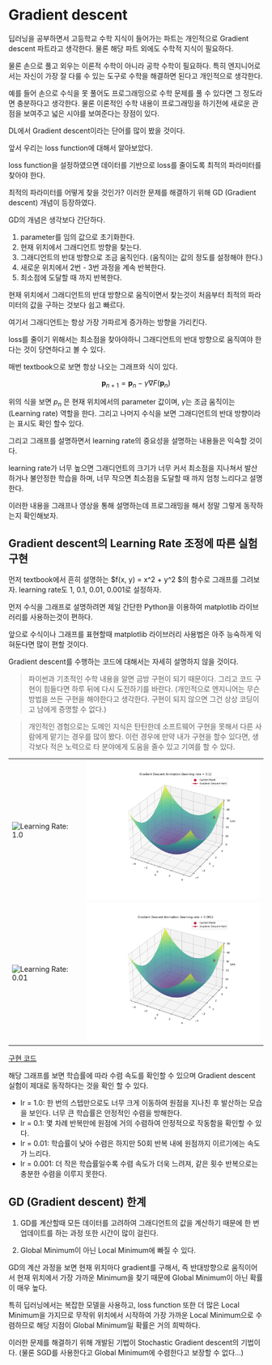 # Gradient descent

딥러닝을 공부하면서 고등학교 수학 지식이 들어가는 파트는 개인적으로 Gradient descent 파트라고 생각한다. 물론 해당 파트 외에도 수학적 지식이 필요하다.

물론 손으로 풀고 외우는 이론적 수학이 아니라 공학 수학이 필요하다. 특히 엔지니어로서는 자신이 가장 잘 다룰 수 있는 도구로 수학을 해결하면 된다고 개인적으로 생각한다.

예를 들어 손으로 수식을 못 풀어도 프로그래밍으로 수학 문제를 풀 수 있다면 그 정도라면 충분하다고 생각한다. 물론 이론적인 수학 내용이 프로그래밍을 하기전에 새로운 관점을 보여주고 넓은 시야를 보여준다는 장점이 있다.

DL에서 Gradient descent이라는 단어를 많이 봤을 것이다.

앞서 우리는 loss function에 대해서 알아보았다.

loss function을 설정하였으면 데이터를 기반으로 loss를 줄이도록 최적의 파라미터를 찾아야 한다. 

최적의 파라미터를 어떻게 찾을 것인가? 이러한 문제를 해결하기 위해 GD (Gradient descent) 개념이 등장하였다.

GD의 개념은 생각보다 간단하다.

1. parameter를 임의 값으로 초기화한다. 
2. 현재 위치에서 그래디언트 방향을 찾는다.
3. 그래디언트의 반대 방향으로 조금 움직인다. (움직이는 값의 정도를 설정해야 한다.)
4. 새로운 위치에서 2번 - 3번 과정을 계속 반복한다.
5. 최소점에 도달할 때 까지 반복한다.

현재 위치에서 그래디언트의 반대 방향으로 움직이면서 찾는것이 처음부터 최적의 파라미터의 값을 구하는 것보다 쉽고 빠르다.

여기서 그래디언트는 항상 가장 가파르게 증가하는 방향을 가리킨다.

loss를 줄이기 위해서는 최소점을 찾아야하니 그래디언트의 반대 방향으로 움직여야 한다는 것이 당연하다고 볼 수 있다.

매번 textbook으로 보면 항상 나오는 그래프와 식이 있다.

$$
{\displaystyle \mathbf {p} _{n+1}=\mathbf {p} _{n}-\gamma \nabla F(\mathbf {p} _{n})}
$$

위의 식을 보면 ${p}_{n}$ 은 현재 위치에서의 parameter 값이며, $\gamma$는 조금 움직이는 (Learning rate) 역할을 한다. 그리고 나머지 수식을 보면 그래디언트의 반대 방향이라는 표시도 확인 할수 있다.

그리고 그래프를 설명하면서 learning rate의 중요성을 설명하는 내용들은 익숙할 것이다. 

learning rate가 너무 높으면 그래디언트의 크기가 너무 커서 최소점을 지나쳐서 발산하거나 불안정한 학습을 하며, 너무 작으면 최소점을 도달할 때 까지 엄청 느리다고 설명한다.

이러한 내용을 그래프나 영상을 통해 설명하는데 프로그래밍을 해서 정말 그렇게 동작하는지 확인해보자.

## Gradient descent의 Learning Rate 조정에 따른 실험 구현

먼저 textbook에서 흔히 설명하는 $f(x, y) = x^2 + y^2 $의 함수로 그래프를 그려보자. learning rate도 1, 0.1, 0.01, 0.001로 설정하자.

먼저 수식을 그래프로 설명하려면 제일 간단한 Python을 이용하여 matplotlib 라이브러리를 사용하는것이 편하다.

앞으로 수식이나 그래프를 표현할때 matplotlib 라이브러리 사용법은 아주 능숙하게 익혀둔다면 많이 편할 것이다.

Gradient descent를 수행하는 코드에 대해서는 자세히 설명하지 않을 것이다. 

> 파이썬과 기초적인 수학 내용을 알면 금방 구현이 되기 때문이다. 그리고 코드 구현이 힘들다면 하루 뒤에 다시 도전하기를 바란다. (개인적으로 엔지니어는 무슨 방법을 쓰든 구현을 해야한다고 생각한다. 구현이 되지 않으면 그건 상상 코딩이고 남에게 증명할 수 없다.)

> 개인적인 경험으로는 도메인 지식은 탄탄한데 소프트웨어 구현을 못해서 다른 사람에게 맡기는 경우를 많이 봤다. 이런 경우에 만약 내가 구현을 할수 있다면, 생각보다 적은 노력으로 타 분야에게 도움을 줄수 있고 기여를 할 수 있다.

<table>
  <tr>
    <td>
      <img src="https://raw.githubusercontent.com/seunghyeokleeme/dl-note/main/gd/gradient_descent_1.gif"
           alt="Learning Rate: 1.0" width="400"/>
    </td>
    <td>
      <img src="https://raw.githubusercontent.com/seunghyeokleeme/dl-note/main/gd/gradient_descent.gif"
           alt="Learning Rate: 0.1" width="400"/>
    </td>
  </tr>
  <tr>
    <td>
      <img src="https://raw.githubusercontent.com/seunghyeokleeme/dl-note/main/gd/gradient_descent_3.gif"
           alt="Learning Rate: 0.01" width="400"/>
    </td>
    <td>
      <img src="https://raw.githubusercontent.com/seunghyeokleeme/dl-note/main/gd/gradient_descent_2.gif"
           alt="Learning Rate: 0.001" width="400"/>
    </td>
  </tr>
</table>

[구현 코드](https://github.com/seunghyeokleeme/dl-note/blob/main/gd/gd_animation.py)

해당 그래프를 보면 학습률에 따라 수렴 속도를 확인할 수 있으며 Gradient descent 실험이 제대로 동작하다는 것을 확인 할 수 있다.

- lr = 1.0: 한 번의 스텝만으로도 너무 크게 이동하여 원점을 지나친 후 발산하는 모습을 보인다. 너무 큰 학습률은 안정적인 수렴을 방해한다.
- lr = 0.1: 몇 차례 반복만에 원점에 거의 수렴하여 안정적으로 작동함을 확인할 수 있다.
- lr = 0.01: 학습률이 낮아 수렴은 하지만 50회 반복 내에 원점까지 이르기에는 속도가 느리다.
- lr = 0.001: 더 작은 학습률일수록 수렴 속도가 더욱 느려져, 같은 횟수 반복으로는 충분한 수렴을 이루지 못한다.

## GD (Gradient descent) 한계

1. GD를 계산할때 모든 데이터를 고려하여 그래디언트의 값을 계산하기 때문에 한 번 업데이트를 하는 과정 또한 시간이 많이 걸린다.

2. Global Minimum이 아닌 Local Minimum에 빠질 수 있다.

GD의 계산 과정을 보면 현재 위치마다 gradient를 구해서, 즉 반대방향으로 움직이어서 현재 위치에서 가장 가까운 Minimum을 찾기 때문에 Global Minimum이 아닌 확률이 매우 높다.

특히 딥러닝에서는 복잡한 모델을 사용하고, loss function 또한 더 많은 Local Minimum을 가지므로 무작위 위치에서 시작하여 가장 가까운 Local Minimum으로 수렴하므로 해당 지점이 Global Minimum일 확률은 거의 희박하다.

이러한 문제를 해결하기 위해 개발된 기법이 Stochastic Gradient descent의 기법이다. (물론 SGD를 사용한다고 Global Minimum에 수렴한다고 보장할 수 없다...)